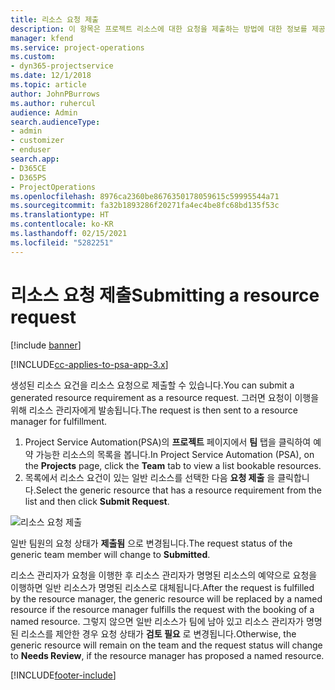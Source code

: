 ```yaml
---
title: 리소스 요청 제출
description: 이 항목은 프로젝트 리소스에 대한 요청을 제출하는 방법에 대한 정보를 제공합니다.
manager: kfend
ms.service: project-operations
ms.custom:
- dyn365-projectservice
ms.date: 12/1/2018
ms.topic: article
author: JohnPBurrows
ms.author: ruhercul
audience: Admin
search.audienceType:
- admin
- customizer
- enduser
search.app:
- D365CE
- D365PS
- ProjectOperations
ms.openlocfilehash: 8976ca2360be8676350178059615c59995544a71
ms.sourcegitcommit: fa32b1893286f20271fa4ec4be8fc68bd135f53c
ms.translationtype: HT
ms.contentlocale: ko-KR
ms.lasthandoff: 02/15/2021
ms.locfileid: "5282251"
---
```

# <a name="submitting-a-resource-request"></a><span data-ttu-id="8fa65-103">리소스 요청 제출</span><span class="sxs-lookup"><span data-stu-id="8fa65-103">Submitting a resource request</span></span>

[!include [banner](../includes/psa-now-project-operations.md)]

[!INCLUDE[cc-applies-to-psa-app-3.x](../includes/cc-applies-to-psa-app-3x.md)]

<span data-ttu-id="8fa65-104">생성된 리소스 요건을 리소스 요청으로 제출할 수 있습니다.</span><span class="sxs-lookup"><span data-stu-id="8fa65-104">You can submit a generated resource requirement as a resource request.</span></span> <span data-ttu-id="8fa65-105">그러면 요청이 이행을 위해 리소스 관리자에게 발송됩니다.</span><span class="sxs-lookup"><span data-stu-id="8fa65-105">The request is then sent to a resource manager for fulfillment.</span></span>

1. <span data-ttu-id="8fa65-106">Project Service Automation(PSA)의 **프로젝트** 페이지에서 **팀** 탭을 클릭하여 예약 가능한 리소스의 목록을 봅니다.</span><span class="sxs-lookup"><span data-stu-id="8fa65-106">In Project Service Automation (PSA), on the **Projects** page, click the **Team** tab to view a list bookable resources.</span></span> 
2. <span data-ttu-id="8fa65-107">목록에서 리소스 요건이 있는 일반 리소스를 선택한 다음 **요청 제출** 을 클릭합니다.</span><span class="sxs-lookup"><span data-stu-id="8fa65-107">Select the generic resource that has a resource requirement from the list and then click **Submit Request**.</span></span>

![리소스 요청 제출](media/RM-how-to-18.png)

<span data-ttu-id="8fa65-109">일반 팀원의 요청 상태가 **제출됨** 으로 변경됩니다.</span><span class="sxs-lookup"><span data-stu-id="8fa65-109">The request status of the generic team member will change to **Submitted**.</span></span>

<span data-ttu-id="8fa65-110">리소스 관리자가 요청을 이행한 후 리소스 관리자가 명명된 리소스의 예약으로 요청을 이행하면 일반 리소스가 명명된 리소스로 대체됩니다.</span><span class="sxs-lookup"><span data-stu-id="8fa65-110">After the request is fulfilled by the resource manager, the generic resource will be replaced by a named resource if the resource manager fulfills the request with the booking of a named resource.</span></span> <span data-ttu-id="8fa65-111">그렇지 않으면 일반 리소스가 팀에 남아 있고 리소스 관리자가 명명된 리소스를 제안한 경우 요청 상태가 **검토 필요** 로 변경됩니다.</span><span class="sxs-lookup"><span data-stu-id="8fa65-111">Otherwise, the generic resource will remain on the team and the request status will change to **Needs Review**, if the resource manager has proposed a named resource.</span></span>


[!INCLUDE[footer-include](../includes/footer-banner.md)]